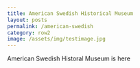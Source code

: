 ```yaml
---
title: American Swedish Historical Museum
layout: posts
permalink: /american-swedish
category: row2
image: /assets/img/testimage.jpg
---
```

American Swedish Historal Museum is here